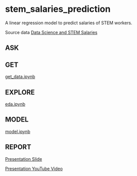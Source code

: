# stem_salaries_prediction

A linear regression model to predict salaries of STEM workers. 

Source data [Data Science and STEM Salaries](https://www.kaggle.com/datasets/jackogozaly/data-science-and-stem-salaries?select=Levels_Fyi_Salary_Data.csv)

## ASK 

## GET

[get_data.ipynb](https://github.com/nobobobo/stem_salaries_prediction/blob/main/get_data.ipynb)

## EXPLORE

[eda.ipynb](https://github.com/nobobobo/stem_salaries_prediction/blob/main/eda.ipynb)

## MODEL

[model.ipynb](https://github.com/nobobobo/stem_salaries_prediction/blob/main/model.ipynb)

## REPORT

[Presentation Slide](https://github.com/nobobobo/stem_salaries_prediction/blob/main/stem_salaries_prediction.pdf)

[Presentation YouTube Video](https://www.youtube.com/watch?v=5QrOFyBiqUc)
